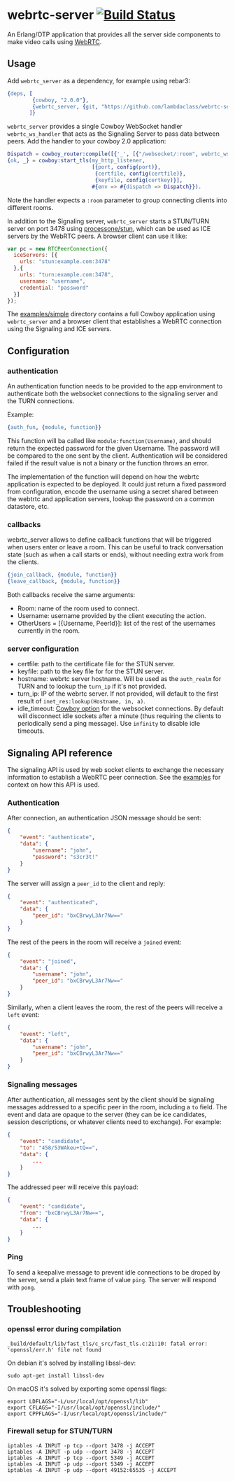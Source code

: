 # webrtc-server [![Build Status](https://travis-ci.org/lambdaclass/webrtc-server.svg?branch=master)](https://travis-ci.org/lambdaclass/webrtc-server)

An Erlang/OTP application that provides all the server side components to make video calls using [WebRTC](https://webrtc.org/).
## Usage

Add `webrtc_server` as a dependency, for example using rebar3:

``` erlang
{deps, [
        {cowboy, "2.0.0"},
        {webrtc_server, {git, "https://github.com/lambdaclass/webrtc-server", {ref, "56bce3"}}}
       ]}
```

`webrtc_server` provides a single Cowboy WebSocket handler
`webrtc_ws_handler` that acts as the Signaling Server to pass data
between peers. Add the handler to your cowboy 2.0 application:

``` erlang
Dispatch = cowboy_router:compile([{'_', [{"/websocket/:room", webrtc_ws_handler, []}]}]),
{ok, _} = cowboy:start_tls(my_http_listener,
                           [{port, config(port)},
                            {certfile, config(certfile)},
                            {keyfile, config(certkey)}],
                           #{env => #{dispatch => Dispatch}}).
```

Note the handler expects a `:room` parameter to group connecting
clients into different rooms.

In addition to the Signaling server, `webrtc_server` starts a
STUN/TURN server on port 3478
using [processone/stun](https://github.com/processone/stun), which can
be used as ICE servers by the WebRTC peers. A browser client can use it like:

``` javascript
var pc = new RTCPeerConnection({
  iceServers: [{
    urls: "stun:example.com:3478"
  },{
    urls: "turn:example.com:3478",
    username: "username",
    credential: "password"
  }]
});
```

The [examples/simple](https://github.com/lambdaclass/webrtc-server/tree/master/examples/simple)
directory contains a full Cowboy application using `webrtc_server` and a
browser client that establishes a WebRTC connection using the
Signaling and ICE servers.

## Configuration
### authentication

An authentication function needs to be provided to the app
environment to authenticate both the websocket
connections to the signaling server and the TURN connections.

Example:

``` erlang
{auth_fun, {module, function}}
```

This function will ba called like `module:function(Username)`, and
should return the expected password for the given Username. The
password will be compared to the one sent by the client. Authentication will be
considered failed if the result value is not a binary or the function
throws an error.

The implementation of the function will depend on how the webrtc
application is expected to be deployed. It could just return a fixed
password from configuration, encode the username using a secret shared
between the webtrtc and application servers, lookup the password on a common
datastore, etc.

### callbacks
webrtc_server allows to define callback functions that will be
triggered when users enter or leave a room. This can be useful to
track conversation state (such as when a call starts or ends), without
needing extra work from the clients.

``` erlang
{join_callback, {module, function}}
{leave_callback, {module, function}}
```

Both callbacks receive the same arguments:

* Room: name of the room used to connect.
* Username: username provided by the client executing the action.
* OtherUsers = [{Username, PeerId}]: list of the rest of the usernames currently in the room.

### server configuration

* certfile: path to the certificate file for the STUN server.
* keyfile: path to the key file for for the STUN server.
* hostname: webrtc server hostname. Will be used as the `auth_realm`
  for TURN and to lookup the `turn_ip` if it's not provided.
* turn_ip: IP of the webrtc server. If not provided, will default to
  the first result of `inet_res:lookup(Hostname, in, a)`.
* idle_timeout: [Cowboy option](https://ninenines.eu/docs/en/cowboy/2.0/manual/cowboy_websocket/#_opts) for the websocket
  connections. By default will disconnect idle sockets after a
  minute (thus requiring the clients to periodically send a ping  message). Use
  `infinity` to disable idle timeouts.

## Signaling API reference

The signaling API is used by web socket clients to exchange the
necessary information to establish a WebRTC peer connection. See
the
[examples](https://github.com/lambdaclass/webrtc-server/tree/master/examples)
for context on how this API is used.

### Authentication
After connection, an authentication JSON message should be sent:

``` json
{
    "event": "authenticate",
    "data": {
        "username": "john",
        "password": "s3cr3t!"
    }
}
```

The server will assign a `peer_id` to the client and reply:

``` json
{
    "event": "authenticated",
    "data": {
        "peer_id": "bxCBrwyL3Ar7Nw=="
    }
}
```

The rest of the peers in the room will receive a `joined` event:

``` json
{
    "event": "joined",
    "data": {
        "username": "john",
        "peer_id": "bxCBrwyL3Ar7Nw=="
    }
}
```

Similarly, when a client leaves the room, the rest of the peers will
receive a `left` event:

``` json
{
    "event": "left",
    "data": {
        "username": "john",
        "peer_id": "bxCBrwyL3Ar7Nw=="
    }
}
```

### Signaling messages

After authentication, all messages sent by the client should be
signaling messages addressed to a specific peer in the room, including a `to`
field. The event and data are opaque to the server (they can be
ice candidates, session descriptions, or whatever clients need to
exchange). For example:

``` json
{
    "event": "candidate",
    "to": "458/53WAkeu+tQ==",
    "data": {
        ...
    }
}
```

The addressed peer will receive this payload:

``` json
{
    "event": "candidate",
    "from": "bxCBrwyL3Ar7Nw==",
    "data": {
        ...
    }
}
```

### Ping
To send a keepalive message to prevent idle connections to be droped
by the server, send a plain text frame of value `ping`. The server
will respond with `pong`.

## Troubleshooting
### openssl error during compilation

```
_build/default/lib/fast_tls/c_src/fast_tls.c:21:10: fatal error: 'openssl/err.h' file not found
```

On debian it's solved by installing libssl-dev:

```
sudo apt-get install libssl-dev
```

On macOS it's solved by exporting some openssl flags:

```
export LDFLAGS="-L/usr/local/opt/openssl/lib"
export CFLAGS="-I/usr/local/opt/openssl/include/"
export CPPFLAGS="-I/usr/local/opt/openssl/include/"
```

### Firewall setup for STUN/TURN

```
iptables -A INPUT -p tcp --dport 3478 -j ACCEPT
iptables -A INPUT -p udp --dport 3478 -j ACCEPT
iptables -A INPUT -p tcp --dport 5349 -j ACCEPT
iptables -A INPUT -p udp --dport 5349 -j ACCEPT
iptables -A INPUT -p udp --dport 49152:65535 -j ACCEPT
```
